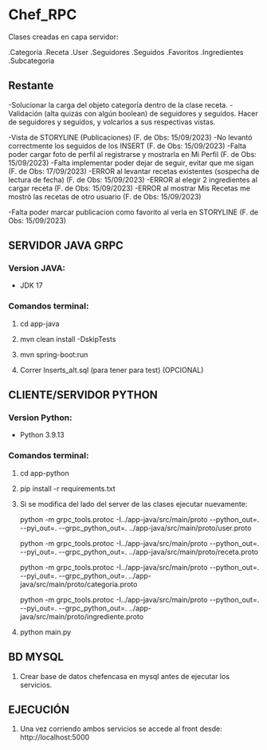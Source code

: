 # Chef_RPC

Clases creadas en capa servidor:

.Categoría
.Receta
.User
.Seguidores
.Seguidos
.Favoritos
.Ingredientes
.Subcategoria

## Restante

-Solucionar la carga del objeto categoría dentro de la clase receta.
-Validación (alta quizás con algún boolean) de seguidores y seguidos. Hacer <list> de seguidores y seguidos, y volcarlos a sus respectivas vistas.

-Vista de STORYLINE (Publicaciones) (F. de Obs: 15/09/2023)
-No levantó correctmente los seguidos de los INSERT (F. de Obs: 15/09/2023)
-Falta poder cargar foto de perfil al registrarse y mostrarla en Mi Perfil (F. de Obs: 15/09/2023)
-Falta implementar poder dejar de seguir, evitar que me sigan (F. de Obs: 17/09/2023)
-ERROR al levantar recetas existentes (sospecha de lectura de fecha) (F. de Obs: 15/09/2023)
-ERROR al elegir 2 ingredientes al cargar receta (F. de Obs: 15/09/2023)
-ERROR al mostrar Mis Recetas me mostró las recetas de otro usuario (F. de Obs: 15/09/2023)

-Falta poder marcar publicacion como favorito al verla en STORYLINE (F. de Obs: 15/09/2023)


## SERVIDOR JAVA GRPC

### Version JAVA:

- JDK 17

### Comandos terminal:

1. cd app-java
2. mvn clean install -DskipTests
3. mvn spring-boot:run
   
4. Correr Inserts_alt.sql (para tener para test) (OPCIONAL)

## CLIENTE/SERVIDOR PYTHON 

### Version Python:  

- Python 3.9.13

### Comandos terminal:

1. cd app-python
2. pip install -r requirements.txt
3. Si se modifica del lado del server de las clases ejecutar nuevamente:
   
   python -m grpc_tools.protoc -I../app-java/src/main/proto --python_out=. --pyi_out=. --grpc_python_out=. ../app-java/src/main/proto/user.proto

   python -m grpc_tools.protoc -I../app-java/src/main/proto --python_out=. --pyi_out=. --grpc_python_out=. ../app-java/src/main/proto/receta.proto

   python -m grpc_tools.protoc -I../app-java/src/main/proto --python_out=. --pyi_out=. --grpc_python_out=. ../app-java/src/main/proto/categoria.proto

   python -m grpc_tools.protoc -I../app-java/src/main/proto --python_out=. --pyi_out=. --grpc_python_out=. ../app-java/src/main/proto/ingrediente.proto


4. python main.py

## BD MYSQL

1. Crear base de datos chefencasa en mysql antes de ejecutar los servicios.

## EJECUCIÓN

1. Una vez corriendo ambos servicios se accede al front desde: http://localhost:5000
